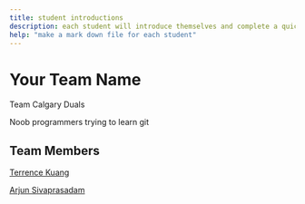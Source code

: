 ```yaml
---
title: student introductions
description: each student will introduce themselves and complete a quick bio
help: "make a mark down file for each student"
---
```


# Your Team Name

Team Calgary Duals

Noob programmers trying to learn git

## Team Members

[Terrence Kuang](yourteam/Terrence.md )

[Arjun Sivaprasadam](yourteam/Arjun.md )
